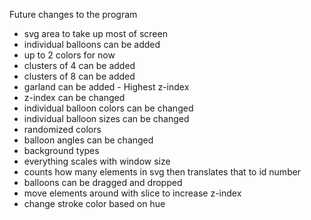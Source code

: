 Future changes to the program

- svg area to take up most of screen
- individual balloons can be added
- up to 2 colors for now
- clusters of 4 can be added
- clusters of 8 can be added
- garland can be added - Highest z-index
- z-index can be changed
- individual balloon colors can be changed
- individual balloon sizes can be changed
- randomized colors
- balloon angles can be changed
- background types
- everything scales with window size
- counts how many elements in svg then translates that to id number
- balloons can be dragged and dropped
- move elements around with slice to increase z-index
- change stroke color based on hue
